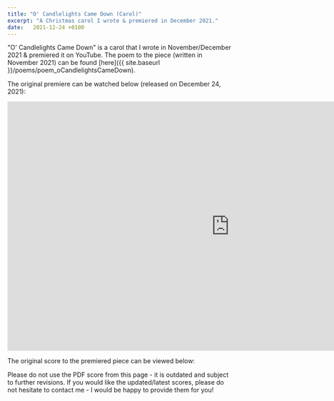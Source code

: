 ```yaml
---
title: "O' Candlelights Came Down (Carol)"
excerpt: "A Christmas carol I wrote & premiered in December 2021."
date:   2021-12-24 +0100
---
```


"O' Candlelights Came Down" is a carol that I wrote in November/December 2021 & premiered it on YouTube. The poem to the piece (written in November 2021) can be found [here]({{ site.baseurl }}/poems/poem_oCandlelightsCameDown).

The original premiere can be watched below (released on December 24, 2021):

<iframe width="994" height="559" src="https://www.youtube.com/embed/dtRzFFJrDuU" title="YouTube video player" frameborder="0" allow="encrypted-media" allowfullscreen></iframe>

The original score to the premiered piece can be viewed below:

<object data="{{ site.baseurl }}/assets/pdf/music_oCandlelightsCameDown.pdf" width="1000" height="1000" type='application/pdf'></object>

Please do not use the PDF score from this page - it is outdated and subject to further revisions. If you would like the updated/latest scores, please do not hesitate to contact me - I would be happy to provide them for you!